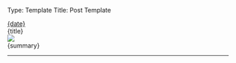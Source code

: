 Type: Template
Title: Post Template

<div class="content">
		<div class="article-container">
			<div class="outline">
				<div class="post-info">
					<i class="fa-solid fa-clock"></i> <a href="{permalink}">{date}</a>
				</div>
			</div>
<article>
{title}
<div class="img">
<img src="{image}">
</div>
{summary}
</article>
</div>
</div>
		
<hr class="post-spacing">
</hr>